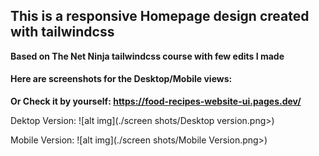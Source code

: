 ## This is a responsive Homepage design created with tailwindcss

**Based on The Net Ninja tailwindcss course with few edits I made**

#### Here are screenshots for the Desktop/Mobile views:
**Or Check it by yourself: https://food-recipes-website-ui.pages.dev/**


Dektop Version:
![alt img](./screen shots/Desktop version.png>)

Mobile Version:
![alt img](./screen shots/Mobile Version.png>)

